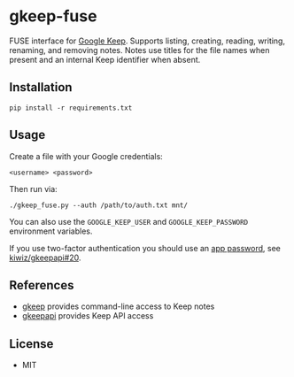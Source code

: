 # gkeep-fuse

FUSE interface for [Google Keep](https://www.google.com/keep/).  Supports
listing, creating, reading, writing, renaming, and removing notes.  Notes use
titles for the file names when present and an internal Keep identifier when
absent.

## Installation

```
pip install -r requirements.txt
```

## Usage

Create a file with your Google credentials:

```
<username> <password>
```

Then run via:

```
./gkeep_fuse.py --auth /path/to/auth.txt mnt/
```

You can also use the `GOOGLE_KEEP_USER` and `GOOGLE_KEEP_PASSWORD` environment
variables.

If you use two-factor authentication you should use an
[app password](https://myaccount.google.com/apppasswords), see
[kiwiz/gkeepapi#20](https://github.com/kiwiz/gkeepapi/issues/20).

## References

* [gkeep](https://github.com/Nekmo/gkeep) provides command-line access to Keep notes
* [gkeepapi](https://github.com/kiwiz/gkeepapi) provides Keep API access

## License

* MIT

